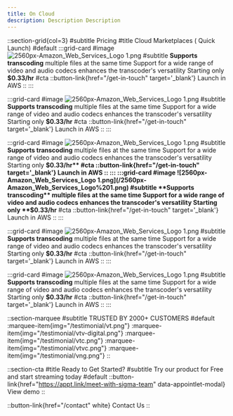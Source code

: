```yaml
---
title: On Cloud
description: Description Description
---
```


::section-grid{col=3}
#subtitle
Pricing
#title
Cloud Marketplaces ( Quick Launch)
#default
  :::grid-card
  #image
  ![2560px-Amazon_Web_Services_Logo 1.png](/2560px-Amazon_Web_Services_Logo%201.png)
  #subtitle
  **Supports transcoding** multiple files at the same time
  Support for a wide range of video and audio codecs enhances the transcoder's versatility
  Starting only **$0.33/hr**
  #cta
    ::button-link{href="/get-in-touch" target='_blank'}
    Launch in AWS
    ::
  :::

  :::grid-card
  #image
  ![2560px-Amazon_Web_Services_Logo 1.png](/2560px-Amazon_Web_Services_Logo%201.png)
  #subtitle
  **Supports transcoding** multiple files at the same time
  Support for a wide range of video and audio codecs enhances the transcoder's versatility
  Starting only **$0.33/hr**
  #cta
    ::button-link{href="/get-in-touch" target='_blank'}
    Launch in AWS
    ::
  :::

  :::grid-card
  #image
  ![2560px-Amazon_Web_Services_Logo 1.png](/2560px-Amazon_Web_Services_Logo%201.png)
  #subtitle
  **Supports transcoding** multiple files at the same time
  Support for a wide range of video and audio codecs enhances the transcoder's versatility
  Starting only **$0.33/hr**
  #cta
    ::button-link{href="/get-in-touch" target='_blank'}
    Launch in AWS
    ::
  :::
  :::grid-card
  #image
  ![2560px-Amazon_Web_Services_Logo 1.png](/2560px-Amazon_Web_Services_Logo%201.png)
  #subtitle
  **Supports transcoding** multiple files at the same time
  Support for a wide range of video and audio codecs enhances the transcoder's versatility
  Starting only **$0.33/hr**
  #cta
    ::button-link{href="/get-in-touch" target='_blank'}
    Launch in AWS
    ::
  :::

  :::grid-card
  #image
  ![2560px-Amazon_Web_Services_Logo 1.png](/2560px-Amazon_Web_Services_Logo%201.png)
  #subtitle
  **Supports transcoding** multiple files at the same time
  Support for a wide range of video and audio codecs enhances the transcoder's versatility
  Starting only **$0.33/hr**
  #cta
    ::button-link{href="/get-in-touch" target='_blank'}
    Launch in AWS
    ::
  :::

  :::grid-card
  #image
  ![2560px-Amazon_Web_Services_Logo 1.png](/2560px-Amazon_Web_Services_Logo%201.png)
  #subtitle
  **Supports transcoding** multiple files at the same time
  Support for a wide range of video and audio codecs enhances the transcoder's versatility
  Starting only **$0.33/hr**
  #cta
    ::button-link{href="/get-in-touch" target='_blank'}
    Launch in AWS
    ::
  :::

::section-marquee
#subtitle
TRUSTED BY 2000+ CUSTOMERS
#default
:marquee-item{img="/testimonial/vt.png"}
:marquee-item{img="/testimonial/vtv-digital.png"}
:marquee-item{img="/testimonial/vtc.png"}
:marquee-item{img="/testimonial/vtvc.png"}
:marquee-item{img="/testimonial/vng.png"}
::

::section-cta
#title
Ready to Get Started?
#subtitle
Try our product for Free and start streaming today
#default
::button-link{href="https://appt.link/meet-with-sigma-team"  data-appointlet-modal}
View demo
::

::button-link{href="/contact" white}
Contact Us
::
